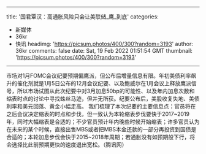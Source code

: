 
---
title: '国君覃汉：高通胀风险只会让美联储_鹰_到底'
categories: 
 - 新媒体
 - 36kr
 - 快讯
headimg: 'https://picsum.photos/400/300?random=3193'
author: 36kr
comments: false
date: Sat, 19 Feb 2022 01:51:54 GMT
thumbnail: 'https://picsum.photos/400/300?random=3193'
---

<div>   
市场对1月FOMC会议纪要预期偏鹰派，但公布后增量信息有限。年初美债利率飙升的催化剂就是1月5日公布的12月会议纪要、以及鲍威尔在1月会议上释放鹰派信号，所以市场试图从此次纪要中对3月加息50bp的可能性、以及年内加息次数和缩表时点的讨论中寻找蛛丝马迹，但并无所获。纪要公布后，美股收复失地、美债利率和美元回落、黄金小幅走高。
我们梳理了本次纪要的主要信息点：官员将在之后会议决定缩表的时点和步伐，但一致认为本轮缩表步伐要快于2017~2019年，同时大幅缩表是合适的；不少官员预计年内晚些时候开始缩表；许多官员认为在未来的某个时候，直接出售MBS或者把MBS本金还款的一部分再投资到国债是合适的；本轮加息步伐会快于2015~2018年周期；若通胀没有如预期般下行，将会选择比此前预期更快的速度退出宽松。（腾讯网）  
</div>
            